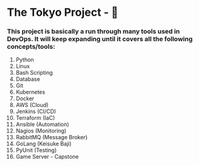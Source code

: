 # The Tokyo Project - 🗼

### This project is basically a run through many tools used in DevOps. It will keep expanding until it covers all the following concepts/tools:

1. Python
2. Linux
3. Bash Scripting
4. Database
5. Git
6. Kubernetes
7. Docker
8. AWS (Cloud)
9. Jenkins (CI/CD)
10. Terraform (IaC)
11. Ansible (Automation)
12. Nagios (Monitoring)
13. RabbitMQ (Message Broker)
14. GoLang (Keisuke Baji)
15. PyUnit (Testing)
16. Game Server - Capstone

